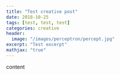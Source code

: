 ```yaml
---
title: "Test creative post"
date: 2018-10-25
tags: [test, test, test]
categories: creative
header:
  image: "/images/perceptron/percept.jpg"
excerpt: "Test excerpt"
mathjax: "true"
---
```


content
